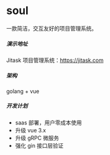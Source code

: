 # soul
一款简洁，交互友好的项目管理系统。

##### 演示地址
Jitask 项目管理系统：https://jitask.com

##### 架构
golang + vue

##### 开发计划
+ saas 部署，用户零成本使用
+ 升级 vue 3.x
+ 升级 gRPC 微服务
+ 强化 gin 接口层验证